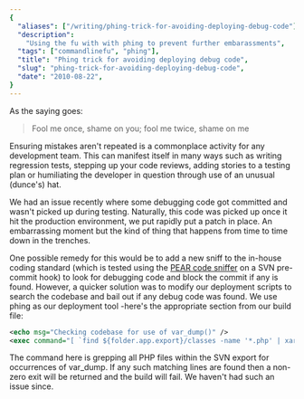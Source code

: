```yaml
---
{
  "aliases": ["/writing/phing-trick-for-avoiding-deploying-debug-code"],
  "description":
    "Using the fu with with phing to prevent further embarassments",
  "tags": ["commandlinefu", "phing"],
  "title": "Phing trick for avoiding deploying debug code",
  "slug": "phing-trick-for-avoiding-deploying-debug-code",
  "date": "2010-08-22",
}
---
```


As the saying goes:

> Fool me once, shame on you; fool me twice, shame on me

Ensuring mistakes aren't repeated is a commonplace activity for any development
team. This can manifest itself in many ways such as writing regression tests,
stepping up your code reviews, adding stories to a testing plan or humiliating
the developer in question through use of an unusual (dunce's) hat.

We had an issue recently where some debugging code got committed and wasn't
picked up during testing. Naturally, this code was picked up once it hit the
production environment, we put rapidly put a patch in place. An embarrassing
moment but the kind of thing that happens from time to time down in the
trenches.

One possible remedy for this would be to add a new sniff to the in-house coding
standard (which is tested using the
[PEAR code sniffer](http://pear.php.net/package/PHP_CodeSniffer/redirected) on a
SVN pre-commit hook) to look for debugging code and block the commit if any is
found. However, a quicker solution was to modify our deployment scripts to
search the codebase and bail out if any debug code was found. We use phing as
our deployment tool -here's the appropriate section from our build file:

```xml
<echo msg="Checking codebase for use of var_dump()" />
<exec command="[ `find ${folder.app.export}/classes -name '*.php' | xargs grep -nr '\(^\s*|\s\+\)var_dump(.*\?);' | wc -l` -eq 0 ]" dir="." checkreturn="true" />
```

The command here is grepping all PHP files within the SVN export for occurrences
of var_dump. If any such matching lines are found then a non-zero exit will be
returned and the build will fail. We haven't had such an issue since.
